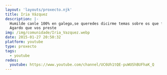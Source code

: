 ```yaml
---
layout: 'layouts/proxecto.njk'
title: Iria Vázquez
description: |-
  Humilde canle 100% en galego,se queredes dicirme temas sobre os que falar comentade nos vídeos
  Agardo que vos preste
img: /img/comunidade/Iria_Vazquez.webp
date: 2015-01-27 20:50:32
platform: youtube
type: proxecto
tags:
  - youtube
redes:
  youtube: https://www.youtube.com/channel/UC6Uh1tQE-puWUShBUFhaK_Q
---
```

